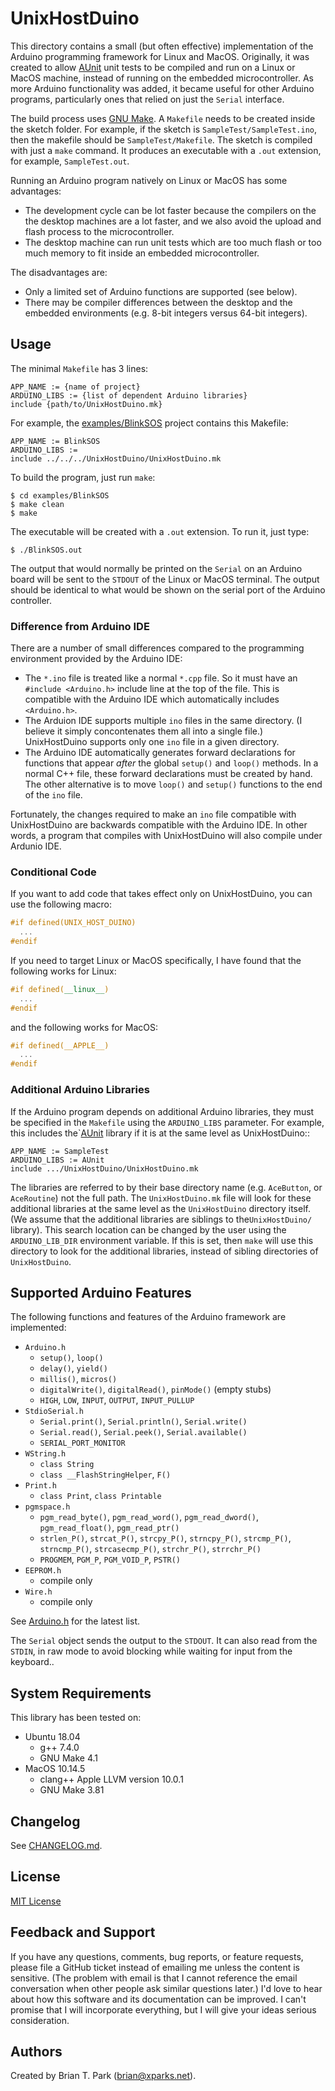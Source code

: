 # UnixHostDuino

This directory contains a small (but often effective) implementation of the
Arduino programming framework for Linux and MacOS. Originally, it was created to
allow [AUnit](https://github.com/bxparks/AUnit) unit tests to be compiled and
run on a Linux or MacOS machine, instead of running on the embedded
microcontroller. As more Arduino functionality was added, it became useful for
other Arduino programs, particularly ones that relied on just the `Serial`
interface.

The build process uses [GNU Make](https://www.gnu.org/software/make/manual/).
A `Makefile` needs to be created inside the sketch folder. For example, if the
sketch is `SampleTest/SampleTest.ino`, then the makefile should be
`SampleTest/Makefile`. The sketch is compiled with just a `make` command. It
produces an executable with a `.out` extension, for example, `SampleTest.out`.

Running an Arduino program natively on Linux or MacOS has some advantages:

* The development cycle can be lot faster because the compilers on the the
  desktop machines are a lot faster, and we also avoid the upload and flash
  process to the microcontroller.
* The desktop machine can run unit tests which are too much flash or too
  much memory to fit inside an embedded microcontroller.

The disadvantages are:

* Only a limited set of Arduino functions are supported (see below).
* There may be compiler differences between the desktop and the embedded
  environments (e.g. 8-bit integers versus 64-bit integers).

## Usage

The minimal `Makefile` has 3 lines:
```
APP_NAME := {name of project}
ARDUINO_LIBS := {list of dependent Arduino libraries}
include {path/to/UnixHostDuino.mk}
```

For example, the [examples/BlinkSOS](examples/BlinkSOS) project contains this
Makefile:
```
APP_NAME := BlinkSOS
ARDUINO_LIBS :=
include ../../../UnixHostDuino/UnixHostDuino.mk
```

To build the program, just run `make`:
```
$ cd examples/BlinkSOS
$ make clean
$ make
```

The executable will be created with a `.out` extension. To run it, just type:
```
$ ./BlinkSOS.out
```

The output that would normally be printed on the `Serial` on an Arduino
board will be sent to the `STDOUT` of the Linux or MacOS terminal. The output
should be identical to what would be shown on the serial port of the Arduino
controller.

### Difference from Arduino IDE

There are a number of small differences compared to the programming environment
provided by the Arduino IDE:

* The `*.ino` file is treated like a normal `*.cpp` file. So it must have
  an `#include <Arduino.h>` include line at the top of the file. This is
  compatible with the Arduino IDE which automatically includes `<Arduino.h>`.
* The Arduion IDE supports multiple `ino` files in the same directory. (I
  believe it simply concontenates them all into a single file.) UnixHostDuino
  supports only one `ino` file in a given directory.
* The Arduino IDE automatically generates forward declarations for functions
  that appear *after* the global `setup()` and `loop()` methods. In a normal
  C++ file, these forward declarations must be created by hand. The other
  alternative is to move `loop()` and `setup()` functions to the end of the
  `ino` file.

Fortunately, the changes required to make an `ino` file compatible with
UnixHostDuino are backwards compatible with the Arduino IDE. In other words, a
program that compiles with UnixHostDuino will also compile under Ardunio IDE.

### Conditional Code

If you want to add code that takes effect only on UnixHostDuino, you can use
the following macro:
```C++
#if defined(UNIX_HOST_DUINO)
  ...
#endif
```

If you need to target Linux or MacOS specifically, I have found that the
following works for Linux:
```C++
#if defined(__linux__)
  ...
#endif
```
and the following works for MacOS:
```C++
#if defined(__APPLE__)
  ...
#endif
```

### Additional Arduino Libraries

If the Arduino program depends on additional Arduino libraries, they must be
specified in the `Makefile` using the `ARDUINO_LIBS` parameter. For example,
this includes the`[AUnit](https://github.com/bxparks/AUnit) library if it is at
the same level as UnixHostDuino::

```
APP_NAME := SampleTest
ARDUINO_LIBS := AUnit
include .../UnixHostDuino/UnixHostDuino.mk
```

The libraries are referred
to by their base directory name (e.g. `AceButton`, or `AceRoutine`) not the full
path. The `UnixHostDuino.mk` file will look for these additional libraries at
the same level as the `UnixHostDuino` directory itself. (We assume that the
additional libraries are siblings to the`UnixHostDuino/` library). This search
location can be changed by the user using the `ARDUINO_LIB_DIR` environment
variable. If this is set, then `make` will use this directory to look for the
additional libraries, instead of sibling directories of `UnixHostDuino`.

## Supported Arduino Features

The following functions and features of the Arduino framework are implemented:

* `Arduino.h`
    * `setup()`, `loop()`
    * `delay()`, `yield()`
    * `millis()`, `micros()`
    * `digitalWrite()`, `digitalRead()`, `pinMode()` (empty stubs)
    * `HIGH`, `LOW`, `INPUT`, `OUTPUT`, `INPUT_PULLUP`
* `StdioSerial.h`
    * `Serial.print()`, `Serial.println()`, `Serial.write()`
    * `Serial.read()`, `Serial.peek()`, `Serial.available()`
    * `SERIAL_PORT_MONITOR`
* `WString.h`
    * `class String`
    * `class __FlashStringHelper`, `F()`
* `Print.h`
    * `class Print`, `class Printable`
* `pgmspace.h`
    * `pgm_read_byte()`, `pgm_read_word()`, `pgm_read_dword()`,
      `pgm_read_float()`, `pgm_read_ptr()`
    * `strlen_P()`, `strcat_P()`, `strcpy_P()`, `strncpy_P()`, `strcmp_P()`,
      `strncmp_P()`, `strcasecmp_P()`, `strchr_P()`, `strrchr_P()`
    * `PROGMEM`, `PGM_P`, `PGM_VOID_P`, `PSTR()`
* `EEPROM.h`
    * compile only
* `Wire.h`
    * compile only

See [Arduino.h](https://github.com/bxparks/UnixHostDuino/blob/develop/Arduino.h)
for the latest list.

The `Serial` object sends the output to the `STDOUT`. It can also read from the
`STDIN`, in raw mode to avoid blocking while waiting for input from the
keyboard..

## System Requirements

This library has been tested on:

* Ubuntu 18.04
    * g++ 7.4.0
    * GNU Make 4.1
* MacOS 10.14.5
    * clang++ Apple LLVM version 10.0.1
    * GNU Make 3.81

## Changelog

See [CHANGELOG.md](CHANGELOG.md).

## License

[MIT License](https://opensource.org/licenses/MIT)

## Feedback and Support

If you have any questions, comments, bug reports, or feature requests, please
file a GitHub ticket instead of emailing me unless the content is sensitive.
(The problem with email is that I cannot reference the email conversation when
other people ask similar questions later.) I'd love to hear about how this
software and its documentation can be improved. I can't promise that I will
incorporate everything, but I will give your ideas serious consideration.

## Authors

Created by Brian T. Park (brian@xparks.net).
